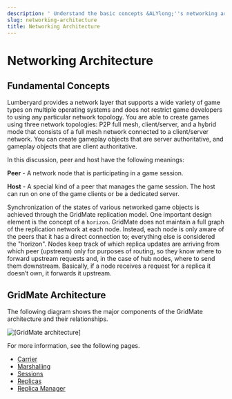 ```yaml
---
description: ' Understand the basic concepts &ALYlong;''s networking architecture. '
slug: networking-architecture
title: Networking Architecture
---
```

# Networking Architecture<a name="networking-architecture"></a>

## Fundamental Concepts<a name="networking-architecture-fundamental-concepts"></a>

 Lumberyard provides a network layer that supports a wide variety of game types on multiple operating systems and does not restrict game developers to using any particular network topology\. You are able to create games using three network topologies: P2P full mesh, client/server, and a hybrid mode that consists of a full mesh network connected to a client/server network\. You can create gameplay objects that are server authoritative, and gameplay objects that are client authoritative\. 

 In this discussion, peer and host have the following meanings: 

 **Peer** \- A network node that is participating in a game session\. 

 **Host** \- A special kind of a peer that manages the game session\. The host can run on one of the game clients or be a dedicated server\.  

 Synchronization of the states of various networked game objects is achieved through the GridMate replication model\. One important design element is the concept of a `horizon`\. GridMate does not maintain a full graph of the replication network at each node\. Instead, each node is only aware of the peers that it has a direct connection to; everything else is considered the "horizon"\. Nodes keep track of which replica updates are arriving from which peer \(upstream\) only for purposes of routing, so they know where to forward upstream requests and, in the case of hub nodes, where to send them downstream\. Basically, if a node receives a request for a replica it doesn’t own, it forwards it upstream\. 

## GridMate Architecture<a name="networking-architecture-gridmate"></a>

 The following diagram shows the major components of the GridMate architecture and their relationships\. 

![\[GridMate architecture\]](/images/userguide/networking/network-architecture-gridmate.jpg)

For more information, see the following pages\.
+ [Carrier](network-carrier.md)
+ [Marshalling](network-marshalling.md)
+ [Sessions](network-session-service.md)
+ [Replicas](network-replicas.md)
+ [Replica Manager](network-replicas-replica-manager.md)